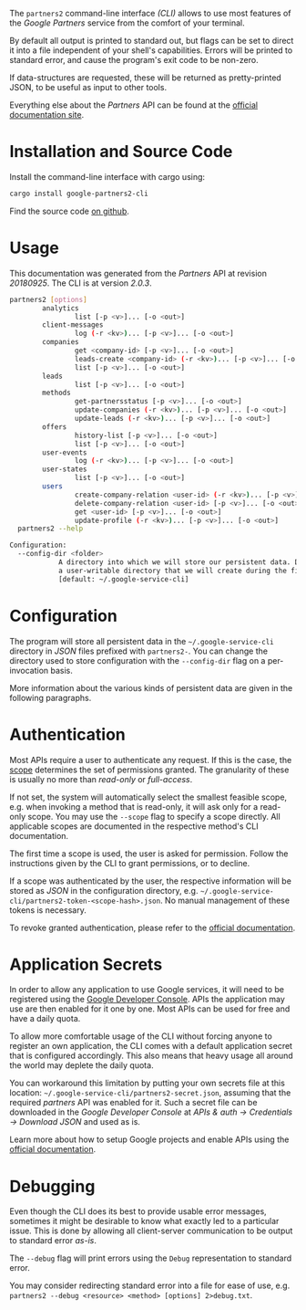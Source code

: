 <!---
DO NOT EDIT !
This file was generated automatically from 'src/mako/cli/README.md.mako'
DO NOT EDIT !
-->
The `partners2` command-line interface *(CLI)* allows to use most features of the *Google Partners* service from the comfort of your terminal.

By default all output is printed to standard out, but flags can be set to direct it into a file independent of your shell's
capabilities. Errors will be printed to standard error, and cause the program's exit code to be non-zero.

If data-structures are requested, these will be returned as pretty-printed JSON, to be useful as input to other tools.

Everything else about the *Partners* API can be found at the
[official documentation site](https://developers.google.com/partners/).

# Installation and Source Code

Install the command-line interface with cargo using:

```bash
cargo install google-partners2-cli
```

Find the source code [on github](https://github.com/Byron/google-apis-rs/tree/main/gen/partners2-cli).

# Usage

This documentation was generated from the *Partners* API at revision *20180925*. The CLI is at version *2.0.3*.

```bash
partners2 [options]
        analytics
                list [-p <v>]... [-o <out>]
        client-messages
                log (-r <kv>)... [-p <v>]... [-o <out>]
        companies
                get <company-id> [-p <v>]... [-o <out>]
                leads-create <company-id> (-r <kv>)... [-p <v>]... [-o <out>]
                list [-p <v>]... [-o <out>]
        leads
                list [-p <v>]... [-o <out>]
        methods
                get-partnersstatus [-p <v>]... [-o <out>]
                update-companies (-r <kv>)... [-p <v>]... [-o <out>]
                update-leads (-r <kv>)... [-p <v>]... [-o <out>]
        offers
                history-list [-p <v>]... [-o <out>]
                list [-p <v>]... [-o <out>]
        user-events
                log (-r <kv>)... [-p <v>]... [-o <out>]
        user-states
                list [-p <v>]... [-o <out>]
        users
                create-company-relation <user-id> (-r <kv>)... [-p <v>]... [-o <out>]
                delete-company-relation <user-id> [-p <v>]... [-o <out>]
                get <user-id> [-p <v>]... [-o <out>]
                update-profile (-r <kv>)... [-p <v>]... [-o <out>]
  partners2 --help

Configuration:
  --config-dir <folder>
            A directory into which we will store our persistent data. Defaults to
            a user-writable directory that we will create during the first invocation.
            [default: ~/.google-service-cli]

```

# Configuration

The program will store all persistent data in the `~/.google-service-cli` directory in *JSON* files prefixed with `partners2-`.  You can change the directory used to store configuration with the `--config-dir` flag on a per-invocation basis.

More information about the various kinds of persistent data are given in the following paragraphs.

# Authentication

Most APIs require a user to authenticate any request. If this is the case, the [scope][scopes] determines the 
set of permissions granted. The granularity of these is usually no more than *read-only* or *full-access*.

If not set, the system will automatically select the smallest feasible scope, e.g. when invoking a
method that is read-only, it will ask only for a read-only scope. 
You may use the `--scope` flag to specify a scope directly. 
All applicable scopes are documented in the respective method's CLI documentation.

The first time a scope is used, the user is asked for permission. Follow the instructions given 
by the CLI to grant permissions, or to decline.

If a scope was authenticated by the user, the respective information will be stored as *JSON* in the configuration
directory, e.g. `~/.google-service-cli/partners2-token-<scope-hash>.json`. No manual management of these tokens
is necessary.

To revoke granted authentication, please refer to the [official documentation][revoke-access].

# Application Secrets

In order to allow any application to use Google services, it will need to be registered using the 
[Google Developer Console][google-dev-console]. APIs the application may use are then enabled for it
one by one. Most APIs can be used for free and have a daily quota.

To allow more comfortable usage of the CLI without forcing anyone to register an own application, the CLI
comes with a default application secret that is configured accordingly. This also means that heavy usage
all around the world may deplete the daily quota.

You can workaround this limitation by putting your own secrets file at this location: 
`~/.google-service-cli/partners2-secret.json`, assuming that the required *partners* API 
was enabled for it. Such a secret file can be downloaded in the *Google Developer Console* at 
*APIs & auth -> Credentials -> Download JSON* and used as is.

Learn more about how to setup Google projects and enable APIs using the [official documentation][google-project-new].


# Debugging

Even though the CLI does its best to provide usable error messages, sometimes it might be desirable to know
what exactly led to a particular issue. This is done by allowing all client-server communication to be 
output to standard error *as-is*.

The `--debug` flag will print errors using the `Debug` representation to standard error.

You may consider redirecting standard error into a file for ease of use, e.g. `partners2 --debug <resource> <method> [options] 2>debug.txt`.


[scopes]: https://developers.google.com/+/api/oauth#scopes
[revoke-access]: http://webapps.stackexchange.com/a/30849
[google-dev-console]: https://console.developers.google.com/
[google-project-new]: https://developers.google.com/console/help/new/
